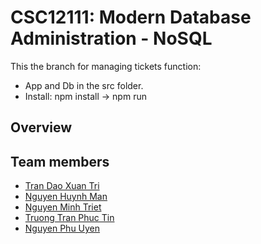 # CSC12111: Modern Database Administration - NoSQL

This the branch for managing tickets function:
- App and Db in the src folder.
- Install: npm install -> npm run

## Overview


## Team members
- [Tran Dao Xuan Tri](https://github.com/TriTran1911)
- [Nguyen Huynh Man](https://github.com/nhman2002)
- [Nguyen Minh Triet](https://github.com/Nero511)
- [Truong Tran Phuc Tin](https://github.com/PhilipsTruong)
- [Nguyen Phu Uyen](https://github.com/fucien)
